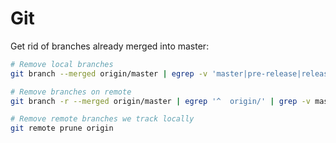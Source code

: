 # Git

Get rid of branches already merged into master:
```sh
# Remove local branches
git branch --merged origin/master | egrep -v 'master|pre-release|release' | xargs git branch -d

# Remove branches on remote
git branch -r --merged origin/master | egrep '^  origin/' | grep -v master | cut -d"/" -f 2 | xargs git push origin --delete

# Remove remote branches we track locally
git remote prune origin
```